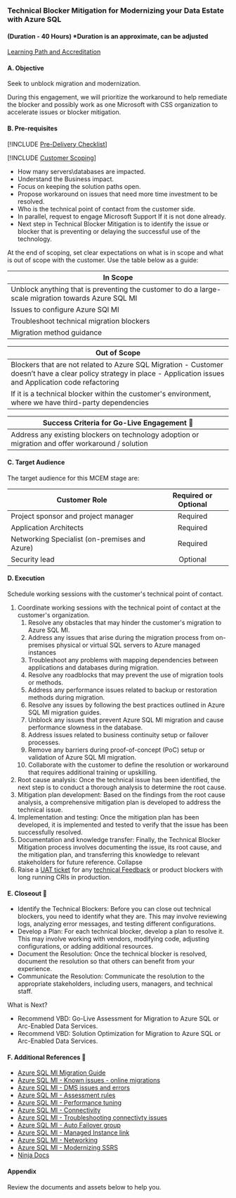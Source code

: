 ### **Technical Blocker Mitigation for Modernizing your Data Estate with Azure SQL**

#### (Duration - 40 Hours) *Duration is an approximate, can be adjusted

[Learning Path and Accreditation](https://aka.ms/DAISP1CS2TBMLP) 

#### **A. Objective**

Seek to unblock migration and modernization.

During this engagement, we will prioritize the workaround to help remediate the blocker and possibly work as one Microsoft with CSS organization to accelerate issues or blocker mitigation.

#### **B. Pre-requisites**

[!INCLUDE [Pre-Delivery Checklist](~/VBD-FY24/CommonContent/PredeliveryChecklist.md)]


[!INCLUDE [Customer Scoping](~/VBD-FY24/CommonContent/ScopingGeneral.md)]


  - How many servers\databases are impacted.
  - Understand the Business impact.
  - Focus on keeping the solution paths open.
  - Propose workaround on issues that need more time investment to be resolved.
  - Who is the technical point of contact from the customer side.
  - In parallel, request to engage Microsoft Support If it is not done already.
  - Next step in Technical Blocker Mitigation is to identify the issue or blocker that is preventing or delaying the successful use of the technology.

  At the end of scoping, set clear expectations on what is in scope and what is out of scope with the customer. Use the table below as a guide:
  
| **In Scope**  |
|---------      |
| Unblock anything that is preventing the customer to do a large-scale migration towards Azure SQL MI|
|Issues to configure Azure SQl MI |
|Troubleshoot technical migration blockers |
|Migration method guidance|

| **Out of Scope**  |
|---------          |
| Blockers that are not related to Azure SQL Migration - Customer doesn’t have a clear policy strategy in place - Application issues and Application code refactoring|
|If it is a technical blocker within the customer's environment, where we have third-party dependencies|

| **Success Criteria for Go-Live Engagement** 🏅 |
|---------                                        |
|Address any existing blockers on technology adoption or migration and offer workaround / solution|
#### **C. Target Audience**

The target audience for this MCEM stage are:

|Customer Role                              |Required or Optional |
|---------                                  | :---------:         |
|Project sponsor and project manager        |    Required         |
|Application Architects |    Required         |
|Networking Specialist (on-premises and Azure)                      |    Required         |
|Security lead                       |    Optional         |

#### **D. Execution**

Schedule working sessions with the customer's technical point of contact.

1. Coordinate working sessions with the technical point of contact at the customer's organization.
   1. Resolve any obstacles that may hinder the customer's migration to Azure SQL MI.
   2. Address any issues that arise during the migration process from on-premises physical or virtual SQL servers to Azure managed instances
   3. Troubleshoot any problems with mapping dependencies between applications and databases during migration.
   4. Resolve any roadblocks that may prevent the use of migration tools or methods.
   5. Address any performance issues related to backup or restoration methods during migration.
   6. Resolve any issues by following the best practices outlined in Azure SQL MI migration guides.
   7. Unblock any issues that prevent Azure SQL MI migration and cause performance slowness in the database.
   8. Address issues related to business continuity setup or failover processes.
   9. Remove any barriers during proof-of-concept (PoC) setup or validation of Azure SQL MI migration.
   10. Collaborate with the customer to define the resolution or workaround that requires additional training or upskilling.
2. Root cause analysis: Once the technical issue has been identified, the next step is to conduct a thorough analysis to determine the root cause.
3. Mitigation plan development: Based on the findings from the root cause analysis, a comprehensive mitigation plan is developed to address the technical issue.
4. Implementation and testing: Once the mitigation plan has been developed, it is implemented and tested to verify that the issue has been successfully resolved.
5. Documentation and knowledge transfer: Finally, the Technical Blocker Mitigation process involves documenting the issue, its root cause, and the mitigation plan, and transferring this knowledge to relevant stakeholders for future reference. Collapse
6. Raise a [UAT ticket](https://microsoft.sharepoint.com/teams/UnifiedActionTracker/SitePages/UAT-Video-Portal.aspx?ga=1) for any [technical Feedback](https://microsoft.sharepoint.com/:p:/t/CS_PMO/Ef4V5V7fSp9Lgr3u01UrMaABEilQwO37ykZ9O00IckhuoA?e=izbk88) or product blockers with long running CRIs in production.

#### **E. Closeout 🏁**

- Identify the Technical Blockers: Before you can close out technical blockers, you need to identify what they are. This may involve reviewing logs, analyzing error messages, and testing different configurations.
- Develop a Plan: For each technical blocker, develop a plan to resolve it. This may involve working with vendors, modifying code, adjusting configurations, or adding additional resources.
- Document the Resolution: Once the technical blocker is resolved, document the resolution so that others can benefit from your experience.
- Communicate the Resolution: Communicate the resolution to the appropriate stakeholders, including users, managers, and technical staff.

What is Next?

- Recommend VBD: Go-Live Assessment for Migration to Azure SQL or Arc-Enabled Data Services.
- Recommend VBD: Solution Optimization for Migration to Azure SQL or Arc-Enabled Data Services.

#### **F. Additional References 📖**

- [Azure SQL MI Migration Guide](https://learn.microsoft.com/en-us/azure/azure-sql/migration-guides/managed-instance/sql-server-to-managed-instance-overview?view=azuresql)
- [Azure SQL MI - Known issues - online migrations](https://learn.microsoft.com/en-us/azure/dms/known-issues-azure-sql-db-managed-instance-online)
- [Azure SQL MI -  DMS issues and errors](https://learn.microsoft.com/en-us/azure/dms/known-issues-troubleshooting-dms)
- [Azure SQL MI - Assessment rules](https://learn.microsoft.com/en-us/azure/azure-sql/migration-guides/managed-instance/sql-server-to-sql-managed-instance-assessment-rules?view=azuresql-mi)
- [Azure SQL MI - Performance tuning](https://learn.microsoft.com/en-us/azure/azure-sql/managed-instance/identify-query-performance-issues?view=azuresql-mi)
- [Azure SQL MI - Connectivity](https://learn.microsoft.com/en-us/azure/azure-sql/managed-instance/connect-application-instance?view=azuresql-mi)
- [Azure SQL MI - Troubleshooting connectivty issues](https://learn.microsoft.com/en-us/azure/azure-sql/database/troubleshoot-common-errors-issues?view=azuresql)
- [Azure SQL MI - Auto Failover group](https://learn.microsoft.com/en-us/azure/azure-sql/managed-instance/auto-failover-group-configure-sql-mi?view=azuresql-mi&tabs=azure-portal)
- [Azure SQL MI - Managed Instance link](https://learn.microsoft.com/en-us/azure/azure-sql/managed-instance/managed-instance-link-preparation?view=azuresql-mi)
- [Azure SQL MI -  Networking](https://learn.microsoft.com/en-us/azure/azure-sql/managed-instance/vnet-subnet-determine-size?view=azuresql-mi)
- [Azure SQL MI - Modernizing SSRS](https://techcommunity.microsoft.com/t5/azure-sql-blog/modernizing-ssrs-and-a-step-by-step-guide-to-bringing/ba-p/2483050)
- [Ninja Docs](https://microsoft.sharepoint.com/teams/DSNinja/SitePages/Database-Platform-Ninja-Engineering-Assets.aspx)

#### Appendix

Review the documents and assets below to help you.
